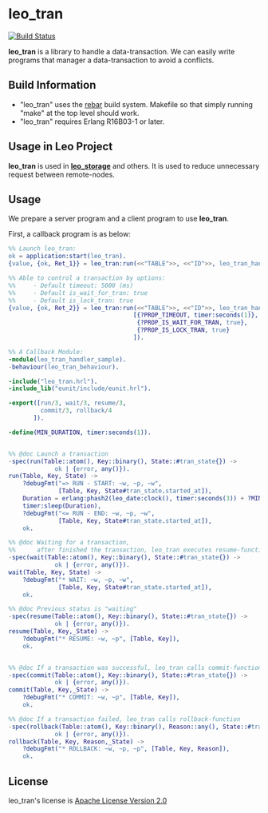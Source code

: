 leo_tran
========

[![Build Status](https://secure.travis-ci.org/leo-project/leo_tran.png?branch=develop)](http://travis-ci.org/leo-project/leo_tran)

**leo_tran** is a library to handle a data-transaction.
We can easily write programs that manager a data-transaction to avoid a conflicts.

## Build Information

* "leo_tran" uses the [rebar](https://github.com/rebar/rebar) build system. Makefile so that simply running "make" at the top level should work.
* "leo_tran" requires Erlang R16B03-1 or later.


## Usage in Leo Project

**leo_tran** is used in [**leo_storage**](https://github.com/leo-project/leo_storage) and others.
It is used to reduce unnecessary request between remote-nodes.

## Usage

We prepare a server program and a client program to use **leo_tran**.

First, a callback program is as below:

```erlang
%% Launch leo_tran:
ok = application:start(leo_tran).
{value, {ok, Ret_1}} = leo_tran:run(<<"TABLE">>, <<"ID">>, leo_tran_handler_sample).

%% Able to control a transaction by options:
%%     - Default timeout: 5000 (ms)
%%     - Default is_wait_for_tran: true
%%     - Default is_lock_tran: true
{value, {ok, Ret_2}} = leo_tran:run(<<"TABLE">>, <<"ID">>, leo_tran_handler_sample,
                                   [{?PROP_TIMEOUT, timer:seconds(1)},
                                    {?PROP_IS_WAIT_FOR_TRAN, true},
                                    {?PROP_IS_LOCK_TRAN, true}
                                   ]).

%% A Callback Module:
-module(leo_tran_handler_sample).
-behaviour(leo_tran_behaviour).

-include("leo_tran.hrl").
-include_lib("eunit/include/eunit.hrl").

-export([run/3, wait/3, resume/3,
         commit/3, rollback/4
       ]).

-define(MIN_DURATION, timer:seconds(1)).


%% @doc Launch a transaction
-spec(run(Table::atom(), Key::binary(), State::#tran_state{}) ->
             ok | {error, any()}).
run(Table, Key, State) ->
    ?debugFmt("=> RUN - START: ~w, ~p, ~w",
              [Table, Key, State#tran_state.started_at]),
    Duration = erlang:phash2(leo_date:clock(), timer:seconds(3)) + ?MIN_DURATION,
    timer:sleep(Duration),
    ?debugFmt("<= RUN - END: ~w, ~p, ~w",
              [Table, Key, State#tran_state.started_at]),
    ok.

%% @doc Waiting for a transaction,
%%      after finished the transaction, leo_tran executes resume-function
-spec(wait(Table::atom(), Key::binary(), State::#tran_state{}) ->
             ok | {error, any()}).
wait(Table, Key, State) ->
    ?debugFmt("* WAIT: ~w, ~p, ~w",
              [Table, Key, State#tran_state.started_at]),
    ok.

%% @doc Previous status is "waiting"
-spec(resume(Table::atom(), Key::binary(), State::#tran_state{}) ->
             ok | {error, any()}).
resume(Table, Key,_State) ->
    ?debugFmt("* RESUME: ~w, ~p", [Table, Key]),
    ok.


%% @doc If a transaction was successful, leo_tran calls commit-function
-spec(commit(Table::atom(), Key::binary(), State::#tran_state{}) ->
             ok | {error, any()}).
commit(Table, Key,_State) ->
    ?debugFmt("* COMMIT: ~w, ~p", [Table, Key]),
    ok.

%% @doc If a transaction failed, leo_tran calls rollback-function
-spec(rollback(Table::atom(), Key::binary(), Reason::any(), State::#tran_state{}) ->
             ok | {error, any()}).
rollback(Table, Key, Reason,_State) ->
    ?debugFmt("* ROLLBACK: ~w, ~p, ~p", [Table, Key, Reason]),
    ok.
```


## License

leo_tran's license is [Apache License Version 2.0](http://www.apache.org/licenses/LICENSE-2.0.html)